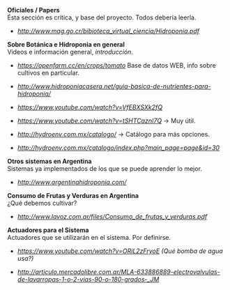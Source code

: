 **Oficiales / Papers**  
Ésta sección es crítica, y base del proyecto. Todos debería leerla.

* *http://www.mag.go.cr/bibioteca_virtual_ciencia/Hidroponia.pdf*

**Sobre Botánica e Hidroponia en general**  
Videos e información general, *introducción*.

* *https://openfarm.cc/en/crops/tomato* Base de datos WEB, info sobre cultivos en particular.

* *http://www.hidroponiacasera.net/guia-basica-de-nutrientes-para-hidroponia/*

* *https://www.youtube.com/watch?v=VfEBXSXk2fQ*

* *https://www.youtube.com/watch?v=tSHTCaznI7Q*   -> Muy útil.

* *http://hydroenv.com.mx/catalogo/*  ->  Catálogo para más opciones.

* *http://hydroenv.com.mx/catalogo/index.php?main_page=page&id=30*

**Otros sistemas en Argentina**  
Sistemas ya implementados de los que se puede aprender lo mejor.
* *http://www.argentinahidroponia.com/*

**Consumo de Frutas y Verduras en Argentina**  
¿Qué debemos cultivar?
* *http://www.lavoz.com.ar/files/Consumo_de_frutas_y_verduras.pdf*

**Actuadores para el Sistema**  
Actuadores que se utilizarán en el sistema. Por definirse.
* *https://www.youtube.com/watch?v=ORiL2zFryoE (Qué bomba de agua usa?)*

* *http://articulo.mercadolibre.com.ar/MLA-633886889-electrovalvulas-de-lavarropas-1-o-2-vias-90-o-180-grados-_JM*
